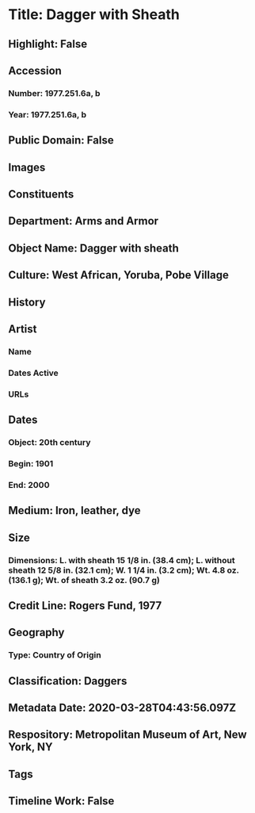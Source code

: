 # Title: Dagger with Sheath
## Highlight: False
## Accession
### Number: 1977.251.6a, b
### Year: 1977.251.6a, b
## Public Domain: False
## Images
## Constituents
## Department: Arms and Armor
## Object Name: Dagger with sheath
## Culture: West African, Yoruba, Pobe Village
## History
## Artist
### Name
### Dates Active
### URLs
## Dates
### Object: 20th century
### Begin: 1901
### End: 2000
## Medium: Iron, leather, dye
## Size
### Dimensions: L. with sheath 15 1/8 in. (38.4 cm); L. without sheath 12 5/8 in. (32.1 cm); W. 1 1/4 in. (3.2 cm); Wt. 4.8 oz. (136.1 g); Wt. of sheath 3.2 oz. (90.7 g)
## Credit Line: Rogers Fund, 1977
## Geography
### Type: Country of Origin
## Classification: Daggers
## Metadata Date: 2020-03-28T04:43:56.097Z
## Respository: Metropolitan Museum of Art, New York, NY
## Tags
## Timeline Work: False